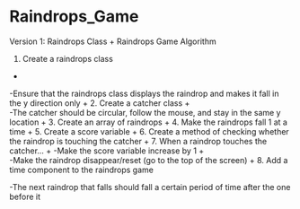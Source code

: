 Raindrops_Game
==============

Version 1: Raindrops Class
+
Raindrops Game Algorithm

1.  Create a raindrops class
+  
-Ensure that the raindrops class displays the raindrop and makes it fall in the y direction only
+
2.  Create a catcher class
+  
-The catcher should be circular, follow the mouse, and stay in the same y location
+
3.  Create an array of raindrops
+
4.  Make the raindrops fall 1 at a time
+
5.  Create a score variable
+
6.  Create a method of checking whether the raindrop is touching the catcher
+
7.  When a raindrop touches the catcher...
+
    -Make the score variable increase by 1
+  
   -Make the raindrop disappear/reset (go to the top of the screen)
+
8.  Add a time component to the raindrops game


  -The next raindrop that falls should fall a certain period of time after the one before it

